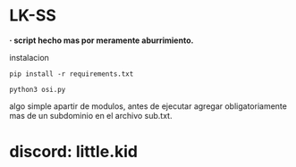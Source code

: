 # LK-SS

**· script hecho mas por meramente aburrimiento.**

instalacion

```
pip install -r requirements.txt
```
```
python3 osi.py
```
algo simple apartir de modulos, antes de ejecutar agregar obligatoriamente mas de un subdominio en el archivo sub.txt.
# discord: little.kid
